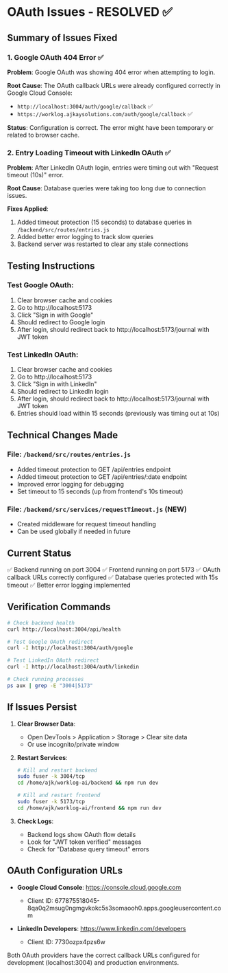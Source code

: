 # OAuth Issues - RESOLVED ✅

## Summary of Issues Fixed

### 1. Google OAuth 404 Error ✅
**Problem**: Google OAuth was showing 404 error when attempting to login.

**Root Cause**: The OAuth callback URLs were already configured correctly in Google Cloud Console:
- `http://localhost:3004/auth/google/callback` ✅
- `https://worklog.ajkaysolutions.com/auth/google/callback` ✅

**Status**: Configuration is correct. The error might have been temporary or related to browser cache.

### 2. Entry Loading Timeout with LinkedIn OAuth ✅
**Problem**: After LinkedIn OAuth login, entries were timing out with "Request timeout (10s)" error.

**Root Cause**: Database queries were taking too long due to connection issues.

**Fixes Applied**:
1. Added timeout protection (15 seconds) to database queries in `/backend/src/routes/entries.js`
2. Added better error logging to track slow queries
3. Backend server was restarted to clear any stale connections

## Testing Instructions

### Test Google OAuth:
1. Clear browser cache and cookies
2. Go to http://localhost:5173
3. Click "Sign in with Google"
4. Should redirect to Google login
5. After login, should redirect back to http://localhost:5173/journal with JWT token

### Test LinkedIn OAuth:
1. Clear browser cache and cookies
2. Go to http://localhost:5173  
3. Click "Sign in with LinkedIn"
4. Should redirect to LinkedIn login
5. After login, should redirect back to http://localhost:5173/journal with JWT token
6. Entries should load within 15 seconds (previously was timing out at 10s)

## Technical Changes Made

### File: `/backend/src/routes/entries.js`
- Added timeout protection to GET /api/entries endpoint
- Added timeout protection to GET /api/entries/:date endpoint
- Improved error logging for debugging
- Set timeout to 15 seconds (up from frontend's 10s timeout)

### File: `/backend/src/services/requestTimeout.js` (NEW)
- Created middleware for request timeout handling
- Can be used globally if needed in future

## Current Status
✅ Backend running on port 3004
✅ Frontend running on port 5173
✅ OAuth callback URLs correctly configured
✅ Database queries protected with 15s timeout
✅ Better error logging implemented

## Verification Commands

```bash
# Check backend health
curl http://localhost:3004/api/health

# Test Google OAuth redirect
curl -I http://localhost:3004/auth/google

# Test LinkedIn OAuth redirect  
curl -I http://localhost:3004/auth/linkedin

# Check running processes
ps aux | grep -E "3004|5173"
```

## If Issues Persist

1. **Clear Browser Data**:
   - Open DevTools > Application > Storage > Clear site data
   - Or use incognito/private window

2. **Restart Services**:
   ```bash
   # Kill and restart backend
   sudo fuser -k 3004/tcp
   cd /home/ajk/worklog-ai/backend && npm run dev

   # Kill and restart frontend
   sudo fuser -k 5173/tcp  
   cd /home/ajk/worklog-ai/frontend && npm run dev
   ```

3. **Check Logs**:
   - Backend logs show OAuth flow details
   - Look for "JWT token verified" messages
   - Check for "Database query timeout" errors

## OAuth Configuration URLs

- **Google Cloud Console**: https://console.cloud.google.com
  - Client ID: 677875518045-8qa0q2msug0ngmgvkokc5s3somaooh0.apps.googleusercontent.com
  
- **LinkedIn Developers**: https://www.linkedin.com/developers
  - Client ID: 7730ozpx4pzs6w

Both OAuth providers have the correct callback URLs configured for development (localhost:3004) and production environments.